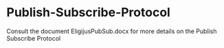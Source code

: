 # Publish-Subscribe-Protocol
Consult the document EligijusPubSub.docx for more details on the Publish Subscribe Protocol
